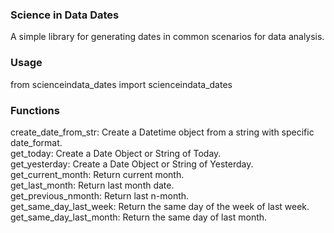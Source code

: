 ### Science in Data Dates

A simple library for generating dates in common scenarios for data analysis.

### Usage

from scienceindata_dates import scienceindata_dates

### Functions

create_date_from_str: Create a Datetime object from a string with specific date_format.
<br>get_today: Create a Date Object or String of Today.
<br>get_yesterday: Create a Date Object or String of Yesterday.
<br>get_current_month: Return current month.
<br>get_last_month: Return last month date.
<br>get_previous_nmonth: Return last n-month.
<br>get_same_day_last_week: Return the same day of the week of last week.
<br>get_same_day_last_month: Return the same day of last month.